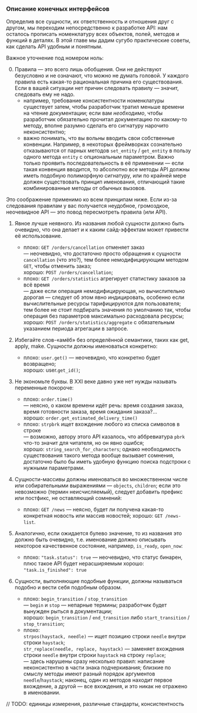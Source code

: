 ### Описание конечных интерфейсов

Определив все сущности, их ответственность и отношения друг с другом, мы переходим непосредственно к разработке API: нам осталось прописать номенклатуру всех объектов, полей, методов и функций в деталях. В этой главе мы дадим сугубо практические советы, как сделать API удобным и понятным.

Важное уточнение под номером ноль:

0. Правила — это всего лишь обобщения. Они не действуют безусловно и не означают, что можно не думать головой. У каждого правила есть какая-то рациональная причина его существования. Если в вашей ситуации нет причин следовать правилу — значит, следовать ему не надо.
    * например, требование консистентности номенклатуры существует затем, чтобы разработчик тратил меньше времени на чтение документации; если вам _необходимо_, чтобы разработчик обязательно прочитал документацию по какому-то методу, вполне разумно сделать его сигнатуру нарочито неконсистентно;
    * важно понимать, что вы вольны вводить свои собственные конвенции. Например, в некоторых фреймворках сознательно отказываются от парных методов `set_entity` / `get_entity` в пользу одного метода `entity` с опциональным параметром. Важно только проявить последовательность в её применении — если такая конвенция вводится, то абсолютно все методы API должны иметь подобную полиморфную сигнатуру, или по крайней мере должен существовать принцип именования, отличающий такие комбинированные методы от обычных вызовов.

Это соображение применимо ко всем принципам ниже. Если из-за следования правилам у вас получается неудобное, громоздкое, неочевидное API — это повод пересмотреть правила (или API).

1. Явное лучше неявного. Из названия любой сущности должно быть очевидно, что она делает и к каким сайд-эффектам может привести её использование.
    * плохо: `GET /orders/cancellation` отменяет заказ  
      — неочевидно, что достаточно просто обращения к сущности `cancellation` (что это?), тем более немодифицирующим методом `GET`, чтобы отменить заказ;  
      хорошо: `POST /orders/cancellation`;
    * плохо: `GET /orders/statistics` агрегирует статистику заказов за всё время  
      — даже если операция немодифицирующая, но вычислительно дорогая — следует об этом явно индицировать, особенно если вычислительные ресурсы тарифицируются для пользователя; тем более не стоит подбирать значения по умолчанию так, чтобы операция без параметров максимально расходовала ресурсы;  
      хорошо: `POST /orders/statistics/aggregate` с обязательным указанием периода агрегации в запросе.

2. Избегайте слов-«амёб» без определённой семантики, таких как get, apply, make. Сущности должны именоваться конкретно:
    * плохо: `user.get()`
      — неочевидно, что конкретно будет возвращено;  
      хорошо: user.`get_id()`;

3. Не экономьте буквы. В XXI веке давно уже нет нужды называть переменные покороче:
    * плохо: `order.time()`  
      — неясно, о каком времени идёт речь: время создания заказа, время готовности заказа, время ожидания заказа?…  
      хорошо: `order.get_estimated_delivery_time()`
    * плохо: `strpbrk` ищет вхождение любого из списка символов в строке  
      — возможно, автору этого API казалось, что аббревиатура `pbrk` что-то значит для читателя, но он явно ошибся;  
      хорошо: `string_search_for_characters`; однако необходимость существования такого метода вообще вызывает сомнения, достаточно было бы иметь удобную функцию поиска подстроки с нужными параметрами.

4. Сущности-массивы должны именоваться во множественном числе или собирательными выражениями — `objects`, `children`; если это невозможно (термин неисчисляемый), следует добавить префикс или постфикс, не оставляющий сомнений:
    * плохо: `GET /news`
      — неясно, будет ли получена какая-то конкретная новость или массив новостей;
      хорошо: `GET /news-list`.

5. Аналогично, если ожидается булево значение, то из названия это должно быть очевидно, т.е. именование должно описывать некоторое качественное состояние, например, `is_ready`, `open_now`:
    * плохо: `"task.status": true`
      — неочевидно, что статус бинарен, плюс такое API будет нерасширяемым
      хорошо: `"task.is_finished": true`

6. Сущности, выполняющие подобные функции, должны называться подобно и вести себя подобным образом.
    * плохо: `begin_transition` / `stop_transition`  
      — `begin` и `stop` — непарные термины; разработчик будет вынужден рыться в документации;  
      хорошо: `begin_transition` / `end_transition` либо `start_transition` / `stop_transition`;
    * плохо:  
      `strpos(haystack, needle)` — ищет позицию строки `needle` внутри строки `haystack`;  
      `str_replace(needle, replace, haystack)` — заменяет вхождения строки `needle` внутри строки `haystack` на строку `replace`;  
      — здесь нарушены сразу несколько правил: написание неконсистентно в части знака подчеркивания; близкие по смыслу методы имеют разный порядок аргументов `needle`/`haystack`; наконец, один из методов находит первое вхождение, а другой — все вхождения, и это никак не отражено в именовании.

// TODO: единицы измерения, различные стандарты, консистентность
